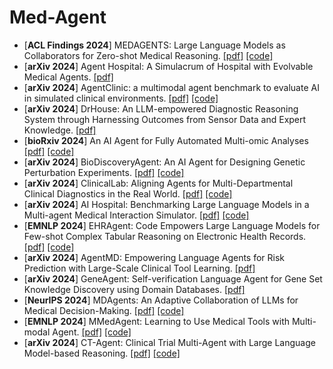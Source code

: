 # Med-Agent

- [**ACL Findings 2024**] MEDAGENTS: Large Language Models as Collaborators for Zero-shot Medical Reasoning. [[pdf]](https://arxiv.org/pdf/2311.10537) [[code]](https://github.com/gersteinlab/MedAgents)
- [**arXiv 2024**] Agent Hospital: A Simulacrum of Hospital with Evolvable Medical Agents. [[pdf]](https://arxiv.org/abs/2405.02957) 
- [**arXiv 2024**] AgentClinic: a multimodal agent benchmark to evaluate AI in simulated clinical environments. [[pdf]](https://arxiv.org/pdf/2405.07960) [[code]](https://github.com/samuelschmidgall/AgentClinic)
- [**arXiv 2024**] DrHouse: An LLM-empowered Diagnostic Reasoning System through Harnessing Outcomes from Sensor Data and Expert Knowledge. [[pdf]](https://arxiv.org/pdf/2405.12541)
- [**bioRxiv 2024**] An AI Agent for Fully Automated Multi-omic Analyses [[pdf]](https://www.biorxiv.org/content/10.1101/2023.09.08.556814v3.full.pdf+html) [[code]](https://github.com/JoshuaChou2018/AutoBA/)
- [**arXiv 2024**] BioDiscoveryAgent: An AI Agent for Designing Genetic Perturbation Experiments. [[pdf]](https://arxiv.org/pdf/2405.17631) [[code]](https://github.com/snap-stanford/BioDiscoveryAgent)
- [**arXiv 2024**] ClinicalLab: Aligning Agents for Multi-Departmental Clinical Diagnostics in the Real World. [[pdf]](https://arxiv.org/pdf/2406.13890) [[code]](https://github.com/WeixiangYAN/ClinicalLab)
- [**arXiv 2024**] AI Hospital: Benchmarking Large Language Models in a Multi-agent Medical Interaction Simulator. [[pdf]](https://arxiv.org/pdf/2402.09742) [[code]](https://github.com/LibertFan/AI_Hospital)
- [**EMNLP 2024**] EHRAgent: Code Empowers Large Language Models for Few-shot Complex Tabular Reasoning on Electronic Health Records. [[pdf]](https://arxiv.org/pdf/2401.07128) [[code]](https://github.com/wshi83/EhrAgent)
- [**arXiv 2024**] AgentMD: Empowering Language Agents for Risk Prediction with Large-Scale Clinical Tool Learning. [[pdf]](https://arxiv.org/pdf/2402.13225)
- [**arXiv 2024**] GeneAgent: Self-verification Language Agent for Gene Set Knowledge Discovery using Domain Databases. [[pdf]](https://arxiv.org/pdf/2405.16205)
- [**NeurIPS 2024**] MDAgents: An Adaptive Collaboration of LLMs for Medical Decision-Making. [[pdf]](https://openreview.net/pdf?id=EKdk4vxKO4) [[code]](https://github.com/mitmedialab/MDAgents)
- [**EMNLP 2024**] MMedAgent: Learning to Use Medical Tools with Multi-modal Agent. [[pdf]](https://arxiv.org/pdf/2407.02483) [[code]](https://github.com/Wangyixinxin/MMedAgent)
- [**arXiv 2024**] CT-Agent: Clinical Trial Multi-Agent with Large Language Model-based Reasoning. [[pdf]](https://arxiv.org/pdf/2404.14777) [[code]](https://github.com/LeoYML/clinical-agent)
